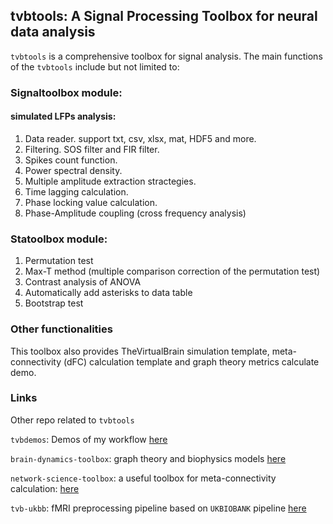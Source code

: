 ## tvbtools: A Signal Processing Toolbox for neural data analysis

`tvbtools` is a comprehensive toolbox for signal analysis. The main functions of the `tvbtools` include but not limited to:

### Signaltoolbox module:

#### simulated LFPs analysis:
1. Data reader. support txt, csv, xlsx, mat, HDF5 and more.
2. Filtering. SOS filter and FIR filter.
3. Spikes count function.
4. Power spectral density.
5. Multiple amplitude extraction stractegies.
6. Time lagging calculation.
7. Phase locking value calculation.
8. Phase-Amplitude coupling (cross frequency analysis)

### Statoolbox module:
1. Permutation test
2. Max-T method (multiple comparison correction of the permutation test)
3. Contrast analysis of ANOVA
4. Automatically add asterisks to data table
5. Bootstrap test

### Other functionalities
This toolbox also provides TheVirtualBrain simulation template, meta-connectivity (dFC) calculation template and graph theory metrics calculate demo.

### Links
Other repo related to `tvbtools`

`tvbdemos`: Demos of my workflow [here](https://github.com/yilewang/tvbdemos)

`brain-dynamics-toolbox`: graph theory and biophysics models [here](https://github.com/yilewang/brain-dynamics-toolbox)

`network-science-toolbox`: a useful toolbox for meta-connectivity calculation: [here](https://github.com/unbekanntt/Network-science-Toolbox)

`tvb-ukbb`: fMRI preprocessing pipeline based on `UKBIOBANK` pipeline [here](https://github.com/McIntosh-Lab/tvb-ukbb)